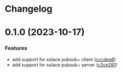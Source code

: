 # Changelog

# 0.1.0 (2023-10-17)


### Features

* add support for solace pubsub+ client ([cccdea8](https://github.com/fugle-dev/nest-solace-pubsub-transporter/commit/cccdea84d98c6a34c007f04760e979a26c33e228))
* add support for solace pubsub+ server ([c2ce281](https://github.com/fugle-dev/nest-solace-pubsub-transporter/commit/c2ce281c0aea82b33b50842cf3a0274925a01892))